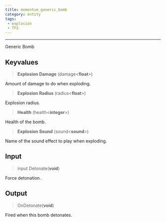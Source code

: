 ```yaml
---
title: momentum_generic_bomb 
category: entity
tags:
 - explosion
 - TF2
---
```


----
Generic Bomb

## Keyvalues

>**Explosion Damage** (damage&lt;**float**&gt;)

Amount of damage to do when exploding.

>**Explosion Radius** (radius&lt;**float**&gt;)

Explosion radius.

>**Health** (health&lt;**integer**&gt;)

Health of the bomb.

>**Explosion Sound** (sound&lt;**sound**&gt;)

Name of the sound effect to play when exploding.

## Input 

>input Detonate(**void**)

Force detonation.

## Output

>OnDetonate(**void**)

Fired when this bomb detonates.